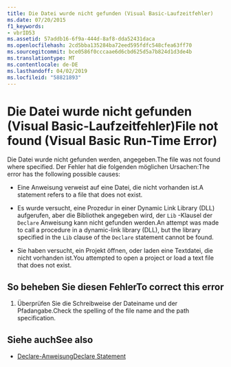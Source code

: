 ```yaml
---
title: Die Datei wurde nicht gefunden (Visual Basic-Laufzeitfehler)
ms.date: 07/20/2015
f1_keywords:
- vbrID53
ms.assetid: 57addb16-6f9a-444d-8af8-dda52431daca
ms.openlocfilehash: 2cd5bba135284ba72eed595fdfc548cfea63ff70
ms.sourcegitcommit: bce0586f0cccaae6d6cbd625d5a7b824d1d3de4b
ms.translationtype: MT
ms.contentlocale: de-DE
ms.lasthandoff: 04/02/2019
ms.locfileid: "58821893"
---
```

# <a name="file-not-found-visual-basic-run-time-error"></a><span data-ttu-id="d0cba-102">Die Datei wurde nicht gefunden (Visual Basic-Laufzeitfehler)</span><span class="sxs-lookup"><span data-stu-id="d0cba-102">File not found (Visual Basic Run-Time Error)</span></span>
<span data-ttu-id="d0cba-103">Die Datei wurde nicht gefunden werden, angegeben.</span><span class="sxs-lookup"><span data-stu-id="d0cba-103">The file was not found where specified.</span></span> <span data-ttu-id="d0cba-104">Der Fehler hat die folgenden möglichen Ursachen:</span><span class="sxs-lookup"><span data-stu-id="d0cba-104">The error has the following possible causes:</span></span>  
  
-   <span data-ttu-id="d0cba-105">Eine Anweisung verweist auf eine Datei, die nicht vorhanden ist.</span><span class="sxs-lookup"><span data-stu-id="d0cba-105">A statement refers to a file that does not exist.</span></span>  
  
-   <span data-ttu-id="d0cba-106">Es wurde versucht, eine Prozedur in einer Dynamic Link Library (DLL) aufgerufen, aber die Bibliothek angegeben wird, der `Lib` -Klausel der `Declare` Anweisung kann nicht gefunden werden.</span><span class="sxs-lookup"><span data-stu-id="d0cba-106">An attempt was made to call a procedure in a dynamic-link library (DLL), but the library specified in the `Lib` clause of the `Declare` statement cannot be found.</span></span>  
  
-   <span data-ttu-id="d0cba-107">Sie haben versucht, ein Projekt öffnen, oder laden eine Textdatei, die nicht vorhanden ist.</span><span class="sxs-lookup"><span data-stu-id="d0cba-107">You attempted to open a project or load a text file that does not exist.</span></span>  
  
## <a name="to-correct-this-error"></a><span data-ttu-id="d0cba-108">So beheben Sie diesen Fehler</span><span class="sxs-lookup"><span data-stu-id="d0cba-108">To correct this error</span></span>  
  
1.  <span data-ttu-id="d0cba-109">Überprüfen Sie die Schreibweise der Dateiname und der Pfadangabe.</span><span class="sxs-lookup"><span data-stu-id="d0cba-109">Check the spelling of the file name and the path specification.</span></span>  
  
## <a name="see-also"></a><span data-ttu-id="d0cba-110">Siehe auch</span><span class="sxs-lookup"><span data-stu-id="d0cba-110">See also</span></span>

- [<span data-ttu-id="d0cba-111">Declare-Anweisung</span><span class="sxs-lookup"><span data-stu-id="d0cba-111">Declare Statement</span></span>](../../../visual-basic/language-reference/statements/declare-statement.md)
